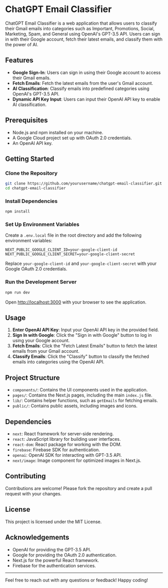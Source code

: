 # ChatGPT Email Classifier

ChatGPT Email Classifier is a web application that allows users to classify their Gmail emails into categories such as Important, Promotions, Social, Marketing, Spam, and General using OpenAI's GPT-3.5 API. Users can sign in with their Google account, fetch their latest emails, and classify them with the power of AI.

## Features

- **Google Sign-In**: Users can sign in using their Google account to access their Gmail emails.
- **Fetch Emails**: Fetch the latest emails from the user's Gmail account.
- **AI Classification**: Classify emails into predefined categories using OpenAI's GPT-3.5 API.
- **Dynamic API Key Input**: Users can input their OpenAI API key to enable AI classification.

## Prerequisites

- Node.js and npm installed on your machine.
- A Google Cloud project set up with OAuth 2.0 credentials.
- An OpenAI API key.

## Getting Started

### Clone the Repository

```bash
git clone https://github.com/yourusername/chatgpt-email-classifier.git
cd chatgpt-email-classifier
```

### Install Dependencies

```bash
npm install
```

### Set Up Environment Variables

Create a `.env.local` file in the root directory and add the following environment variables:

```
NEXT_PUBLIC_GOOGLE_CLIENT_ID=your-google-client-id
NEXT_PUBLIC_GOOGLE_CLIENT_SECRET=your-google-client-secret
```

Replace `your-google-client-id` and `your-google-client-secret` with your Google OAuth 2.0 credentials.

### Run the Development Server

```bash
npm run dev
```

Open [http://localhost:3000](http://localhost:3000) with your browser to see the application.

## Usage

1. **Enter OpenAI API Key**: Input your OpenAI API key in the provided field.
2. **Sign In with Google**: Click the "Sign in with Google" button to log in using your Google account.
3. **Fetch Emails**: Click the "Fetch Latest Emails" button to fetch the latest emails from your Gmail account.
4. **Classify Emails**: Click the "Classify" button to classify the fetched emails into categories using the OpenAI API.

## Project Structure

- `components/`: Contains the UI components used in the application.
- `pages/`: Contains the Next.js pages, including the main `index.js` file.
- `lib/`: Contains helper functions, such as `getEmails` for fetching emails.
- `public/`: Contains public assets, including images and icons.

## Dependencies

- `next`: React framework for server-side rendering.
- `react`: JavaScript library for building user interfaces.
- `react-dom`: React package for working with the DOM.
- `firebase`: Firebase SDK for authentication.
- `openai`: OpenAI SDK for interacting with GPT-3.5 API.
- `next/image`: Image component for optimized images in Next.js.

## Contributing

Contributions are welcome! Please fork the repository and create a pull request with your changes.

## License

This project is licensed under the MIT License.

## Acknowledgements

- OpenAI for providing the GPT-3.5 API.
- Google for providing the OAuth 2.0 authentication.
- Next.js for the powerful React framework.
- Firebase for the authentication services.

---

Feel free to reach out with any questions or feedback! Happy coding!
